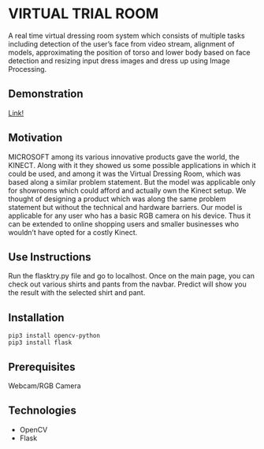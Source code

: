# VIRTUAL TRIAL ROOM

A real time virtual dressing room system which consists of multiple tasks including detection of the user’s face from video stream, alignment of models, approximating the position of torso and lower body based on face detection and resizing input dress images and dress up using Image Processing. 

## Demonstration
[Link!](https://youtu.be/CJQhGVMmlZw)

## Motivation

MICROSOFT among its various innovative products gave the world, the KINECT. Along with it they showed us some possible applications in which it could be used, and among it was the Virtual Dressing Room, which was based along a similar problem statement.
But the model was applicable only for showrooms which could afford and actually own the Kinect setup. We thought of designing a product which was along the same problem statement but without the technical and hardware barriers.
Our model is applicable for any user who has a basic RGB camera on his device. Thus it can be extended to online shopping users and smaller businesses who wouldn’t have opted for a costly Kinect.

## Use Instructions
Run the flasktry.py file and go to localhost. Once on the main page, you can check out various shirts and pants from the navbar. Predict will show you the result with the selected shirt and pant.

## Installation

`pip3 install opencv-python` <br>
`pip3 install flask` 

## Prerequisites
Webcam/RGB Camera

## Technologies

* OpenCV 
* Flask



